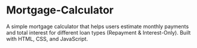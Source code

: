 # Mortgage-Calculator
A simple mortgage calculator that helps users estimate monthly payments and total interest for different loan types (Repayment &amp; Interest-Only). Built with HTML, CSS, and JavaScript.
